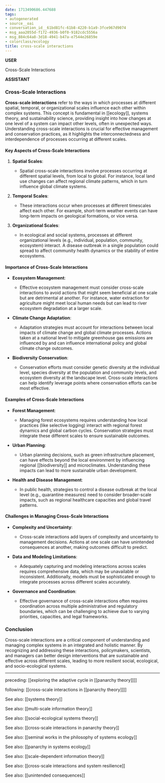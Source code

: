 ```yaml
---
date: 1713490686.447688
tags:
- autogenerated
- source__oai
- conversation_id__61bd81fc-61b8-4220-b1a9-3fce967d9074
- msg_aaa2055d-f172-4936-b0f0-9182cdc5556a
- msg_884c64a8-3d18-4941-b47a-e7544e26859e
- colorclass/ecology
title: cross-scale interactions
---
```


**USER**

Cross-Scale Interactions


**ASSISTANT**

### Cross-Scale Interactions

**Cross-scale interactions** refer to the ways in which processes at different spatial, temporal, or organizational scales influence each other within complex systems. This concept is fundamental in [[ecology]], systems theory, and sustainability science, providing insight into how changes at one level of a system can impact other levels, often in unexpected ways. Understanding cross-scale interactions is crucial for effective management and conservation practices, as it highlights the interconnectedness and interdependence of processes occurring at different scales.

#### Key Aspects of Cross-Scale Interactions

1. **Spatial Scales**:
   - Spatial cross-scale interactions involve processes occurring at different spatial levels, from local to global. For instance, local land use changes can affect regional climate patterns, which in turn influence global climate systems.

2. **Temporal Scales**:
   - These interactions occur when processes at different timescales affect each other. For example, short-term weather events can have long-term impacts on geological formations, or vice versa.

3. **Organizational Scales**:
   - In ecological and social systems, processes at different organizational levels (e.g., individual, population, community, ecosystem) interact. A disease outbreak in a single population could spread to affect community health dynamics or the stability of entire ecosystems.

#### Importance of Cross-Scale Interactions

- **Ecosystem Management**:
   - Effective ecosystem management must consider cross-scale interactions to avoid actions that might seem beneficial at one scale but are detrimental at another. For instance, water extraction for agriculture might meet local human needs but can lead to river ecosystem degradation at a larger scale.

- **Climate Change Adaptation**:
   - Adaptation strategies must account for interactions between local impacts of climate change and global climate processes. Actions taken at a national level to mitigate greenhouse gas emissions are influenced by and can influence international policy and global climate change outcomes.

- **Biodiversity Conservation**:
   - Conservation efforts must consider genetic diversity at the individual level, species diversity at the population and community levels, and ecosystem diversity at the landscape level. Cross-scale interactions can help identify leverage points where conservation efforts can be most effective.

#### Examples of Cross-Scale Interactions

- **Forest Management**:
   - Managing forest ecosystems requires understanding how local practices (like selective logging) interact with regional forest dynamics and global carbon cycles. Conservation strategies must integrate these different scales to ensure sustainable outcomes.

- **Urban Planning**:
   - Urban planning decisions, such as green infrastructure placement, can have effects beyond the local environment by influencing regional [[biodiversity]] and microclimates. Understanding these impacts can lead to more sustainable urban development.

- **Health and Disease Management**:
   - In public health, strategies to control a disease outbreak at the local level (e.g., quarantine measures) need to consider broader-scale impacts, such as regional healthcare capacities and global travel patterns.

#### Challenges in Managing Cross-Scale Interactions

- **Complexity and Uncertainty**:
   - Cross-scale interactions add layers of complexity and uncertainty to management decisions. Actions at one scale can have unintended consequences at another, making outcomes difficult to predict.

- **Data and Modeling Limitations**:
   - Adequately capturing and modeling interactions across scales requires comprehensive data, which may be unavailable or inconsistent. Additionally, models must be sophisticated enough to integrate processes across different scales accurately.

- **Governance and Coordination**:
   - Effective governance of cross-scale interactions often requires coordination across multiple administrative and regulatory boundaries, which can be challenging to achieve due to varying priorities, capacities, and legal frameworks.

### Conclusion

Cross-scale interactions are a critical component of understanding and managing complex systems in an integrated and holistic manner. By recognizing and addressing these interactions, policymakers, scientists, and managers can better design interventions that are sustainable and effective across different scales, leading to more resilient social, ecological, and socio-ecological systems.


---

preceding: [[exploring the adaptive cycle in [[panarchy theory]]]]  


following: [[cross-scale interactions in [[panarchy theory]]]]

See also: [[systems theory]]


See also: [[multi-scale information theory]]


See also: [[social-ecological systems theory]]


See also: [[cross-scale interactions in panarchy theory]]


See also: [[seminal works in the philosophy of systems ecology]]


See also: [[panarchy in systems ecology]]


See also: [[scale-dependent information theory]]


See also: [[cross-scale interactions and system resilience]]


See also: [[unintended consequences]]